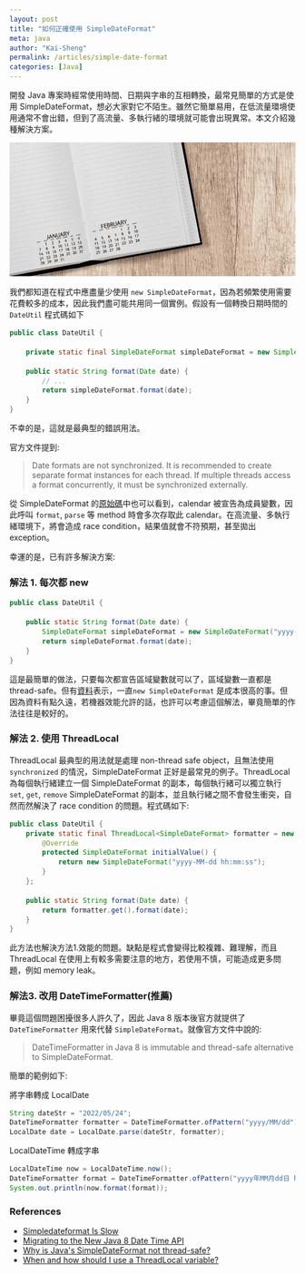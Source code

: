 ```yaml
---
layout: post
title: "如何正確使用 SimpleDateFormat"
meta: java
author: "Kai-Sheng"
permalink: /articles/simple-date-format
categories: [Java]
--- 
```


開發 Java 專案時經常使用時間、日期與字串的互相轉換，最常見簡單的方式是使用 SimpleDateFormat，想必大家對它不陌生。雖然它簡單易用，在低流量環境使用通常不會出錯，但到了高流量、多執行緒的環境就可能會出現異常。本文介紹幾種解決方案。

![why-simple-date-format-is-bad.png](/assets/image/simple-date-format.png)

我們都知道在程式中應盡量少使用 `new SimpleDateFormat`，因為若頻繁使用需要花費較多的成本，因此我們盡可能共用同一個實例。假設有一個轉換日期時間的 `DateUtil` 程式碼如下
 
```java
public class DateUtil {

    private static final SimpleDateFormat simpleDateFormat = new SimpleDateFormat("yyyy-MM-dd hh:mm:ss");
        
    public static String format(Date date) {
        // ...
        return simpleDateFormat.format(date);
    }
}
```
不幸的是，這就是最典型的錯誤用法。

官方文件提到:

> Date formats are not synchronized. It is recommended to create separate format instances for each thread. If multiple threads access a format concurrently, it must be synchronized externally.

從 SimpleDateFormat 的[原始碼](https://developer.classpath.org/doc/java/text/SimpleDateFormat-source.html)中也可以看到，calendar 被宣告為成員變數，因此呼叫 `format`, `parse` 等 method 時會多次存取此 calendar。在高流量、多執行緒環境下，將會造成 race condition，結果值就會不符預期，甚至拋出 exception。

幸運的是，已有許多解決方案: 

### **解法 1. 每次都 new**

```java
public class DateUtil {
        
    public static String format(Date date) {
        SimpleDateFormat simpleDateFormat = new SimpleDateFormat("yyyy-MM-dd hh:mm:ss");
        return simpleDateFormat.format(date);
    }
}
```

這是最簡單的做法，只要每次都宣告區域變數就可以了，區域變數一直都是 thread-safe。但有[資料](https://askldjd.wordpress.com/2013/03/04/simpledateformat-is-slow/)表示，一直`new SimpleDateFormat` 是成本很高的事。但因為資料有點久遠，若機器效能允許的話，也許可以考慮這個解法，畢竟簡單的作法往往是較好的。

### **解法 2. 使用 ThreadLocal**
ThreadLocal 最典型的用法就是處理 non-thread safe object，且無法使用 `synchronized` 的情況，SimpleDateFormat 正好是最常見的例子。ThreadLocal 為每個執行緒建立一個 SimpleDateFormat 的副本，每個執行緒可以獨立執行 `set`, `get`, `remove` SimpleDateFormat 的副本，並且執行緒之間不會發生衝突，自然而然解決了 race condition 的問題。程式碼如下:

```java
public class DateUtil {
    private static final ThreadLocal<SimpleDateFormat> formatter = new ThreadLocal<SimpleDateFormat>() {
        @Override
        protected SimpleDateFormat initialValue() {
            return new SimpleDateFormat("yyyy-MM-dd hh:mm:ss");
        }
    };

    public static String format(Date date) {
        return formatter.get().format(date);
    }
}
```

此方法也解決方法1.效能的問題。缺點是程式會變得比較複雜、難理解，而且 ThreadLocal 在使用上有較多需要注意的地方，若使用不慎，可能造成更多問題，例如 memory leak。

### **解法3. 改用 DateTimeFormatter(推薦)**

畢竟這個問題困擾很多人許久了，因此 Java 8 版本後官方就提供了 `DateTimeFormatter` 用來代替 `SimpleDateFormat`。就像官方文件中說的:

> DateTimeFormatter in Java 8 is immutable and thread-safe alternative to SimpleDateFormat.

簡單的範例如下:

將字串轉成 LocalDate
```java
String dateStr = "2022/05/24";
DateTimeFormatter formatter = DateTimeFormatter.ofPattern("yyyy/MM/dd");
LocalDate date = LocalDate.parse(dateStr, formatter);
```

LocalDateTime 轉成字串
```java
LocalDateTime now = LocalDateTime.now();
DateTimeFormatter format = DateTimeFormatter.ofPattern("yyyy年MM月dd日 hh:mm");
System.out.println(now.format(format));
```

### **References**
- [Simpledateformat Is Slow](https://askldjd.wordpress.com/2013/03/04/simpledateformat-is-slow/)
- [Migrating to the New Java 8 Date Time API](https://www.baeldung.com/migrating-to-java-8-date-time-api)
- [Why is Java's SimpleDateFormat not thread-safe?](https://stackoverflow.com/questions/6840803/why-is-javas-simpledateformat-not-thread-safe)
- [When and how should I use a ThreadLocal variable?](https://stackoverflow.com/questions/817856/when-and-how-should-i-use-a-threadlocal-variable)